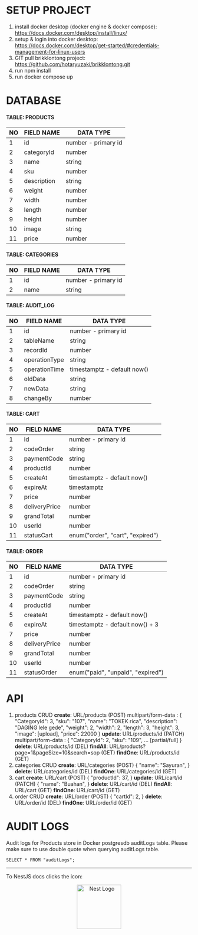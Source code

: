 # SETUP PROJECT

1. install docker desktop (docker engine & docker compose):
https://docs.docker.com/desktop/install/linux/
0. setup & login into docker desktop:
https://docs.docker.com/desktop/get-started/#credentials-management-for-linux-users
0. GIT pull brikklontong project:
https://github.com/hotaryuzaki/brikklontong.git
0. run npm install
0. run docker compose up

# DATABASE
#### TABLE: PRODUCTS
|  NO  |  FIELD NAME   |  DATA TYPE  |
|---|---|---|
|  1  |  id  |  number - primary id  |
|  2  |  categoryId  |  number  |
|  3  |  name  |  string  |
|  4  |  sku  |  number  |
|  5  |  description  |  string  |
|  6  |  weight  |  number  |
|  7  |  width  |  number  |
|  8  |  length  |  number  |
|  9  |  height  |  number  |
|  10  |  image  |  string  |
|  11  |  price  |  number  |

#### TABLE: CATEGORIES
|  NO  |  FIELD NAME   |  DATA TYPE  |
|---|---|---|
|  1  |  id  |  number - primary id  |
|  2  |  name  |  string  |

#### TABLE: AUDIT_LOG
|  NO  |  FIELD NAME   |  DATA TYPE  |
|---|---|---|
|  1  |  id  |  number - primary id  |
|  2  |  tableName  |  string  |
|  3  |  recordId  |  number  |
|  4  |  operationType  |  string  |
|  5  |  operationTime  |  timestamptz - default now()  |
|  6  |  oldData  |  string  |
|  7  |  newData  |  string  |
|  8  |  changeBy  |  number  |

#### TABLE: CART
|  NO  |  FIELD NAME   |  DATA TYPE  |
|---|---|---|
|  1  |  id  |  number - primary id  |
|  2  |  codeOrder  |  string  |
|  3  |  paymentCode  |  string  |
|  4  |  productId  |  number  |
|  5  |  createAt  |  timestamptz - default now()  |
|  6  |  expireAt  |  timestamptz  |
|  7  |  price  |  number  |
|  8  |  deliveryPrice  |  number  |
|  9  |  grandTotal  |  number  |
|  10  |  userId  |  number  |
|  11  |  statusCart  |  enum("order", "cart", "expired")  |

#### TABLE: ORDER
|  NO  |  FIELD NAME   |  DATA TYPE  |
|---|---|---|
|  1  |  id  |  number - primary id  |
|  2  |  codeOrder  |  string  |
|  3  |  paymentCode  |  string  |
|  4  |  productId  |  number  |
|  5  |  createAt  |  timestamptz - default now()  |
|  6  |  expireAt  |  timestamptz - default now() + 3  |
|  7  |  price  |  number  |
|  8  |  deliveryPrice  |  number  |
|  9  |  grandTotal  |  number  |
|  10  |  userId  |  number  |
|  11  |  statusOrder  |  enum("paid", "unpaid", "expired")  |


# API
1. products CRUD
**create**: URL/products (POST)
      multipart/form-data : {
        "CategoryId": 3,
        "sku": "107",
        "name": "TOKEK rica",
        "description": "DAGING lele gede",
        "weight": 2,
        "width": 2,
        "length": 3,
        "height": 3,
        "image": [upload],
        "price": 22000
      }
**update**: URL/products/id (PATCH)
      multipart/form-data : {
        "CategoryId": 2,
        "sku": "109",
        ... [partial/full]
      }
**delete**: URL/products/id (DEL)
**findAll**: URL/products?page=1&pageSize=10&search=sop (GET)
**findOne**: URL/products/id (GET)
1. categories CRUD
**create**: URL/categories (POST)
      {
        "name": "Sayuran",
      }
**delete**: URL/categories/id (DEL)
**findOne**: URL/categories/id (GET)
1. cart
**create**: URL/cart (POST)
      {
        "productId": 37,
      }
**update**: URL/cart/id (PATCH)
      {
        "name": "Buahan",
      }
**delete**: URL/cart/id (DEL)
**findAll**: URL/cart (GET)
**findOne**: URL/cart/id (GET)
1. order CRUD
**create**: URL/order (POST)
      {
        "cartId": 2,
      }
**delete**: URL/order/id (DEL)
**findOne**: URL/order/id (GET)

# AUDIT LOGS
Audit logs for Products store in Docker postgresdb auditLogs table. Please make sure to use double quote when querying auditLogs table.
```
SELECT * FROM "auditLogs";
```

---
To NestJS docs clicks the icon:
<p align="center">
  <a href="http://nestjs.com/" target="blank"><img src="https://nestjs.com/img/logo-small.svg" width="120" alt="Nest Logo" /></a>
</p>
